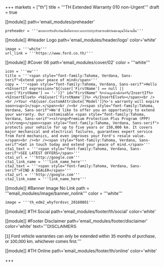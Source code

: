 +++
markets = ["th"]
title = '''TH Extended Warranty 010 non-Urgent'''
draft = true

[[module]]
path='email_modules/preheader'


	preheader = '''ขยายการรับประกันเพื่อยืดระยะเวลาการบำรุงรักษารถฟอร์ดของคุณให้นานขึ้น'''

[[module]] #Header Logo
path='email_modules/header/logo'
color='white'

	image = '''white'''
	url_link = '''https://www.ford.co.th/'''

[[module]] #Cover 06
path='email_modules/cover/02'
color = '''white'''

	icon = '''ew'''
	title = '''<span style="font-family:Tahoma, Verdana, Sans-serif">Extend your peace of mind</span>'''
	copy = '''<span style="font-family:Tahoma, Verdana, Sans-serif">Hello <%InsertIf expression="${(user['FirstName'] == null || user['FirstName'] == '-')}" id="FirstName" %>ท่านลูกค้าฟอร์ด<%/InsertIf%> <%InsertElse%> <%${user['FirstName']}%> <%/InsertElse%></span><br /><br />Your <%${user.CustomAttribute['Model']}%>'s warranty will expire soon<sup>1</sup>.</span><br /><br /><span style="font-family:Tahoma, Verdana, Sans-serif">We'd like to offer you an opportunity to extend your warranty. Our customisable <span style="font-family:Tahoma, Verdana, Sans-serif"><strong>Premium Protection Plus Program (PPP)</strong></span><span style="font-family:Tahoma, Verdana, Sans-serif"> protects your vehicle for up to five years or 150,000 km. It covers major mechanical and electrical failures, guarantees expert service from Ford mechanics, and even improves your Ford's resale value.</span><br /><br /><span style="font-family:Tahoma, Verdana, Sans-serif">Get in touch today and extend your peace of mind.</span>'''
	cta1_text = '''<span style="font-family:Tahoma, Verdana, Sans-serif">SEE LATEST OFFERS</span>'''
	cta1_url = '''http://google.com'''
	cta1_link_name = '''link_name_here'''
	cta2_text = '''<span style="font-family:Tahoma, Verdana, Sans-serif">FIND A DEALER</span>'''
	cta2_url = '''http://google.com'''
	cta2_link_name = '''link_name_here'''

[[module]] #Banner Image No Link
path = '''email_modules/image/banner_nolink'''
color = '''white'''

	image = '''th_edm2_whyfordsvc_20160801'''

[[module]] #TH Social
path='email_modules/footer/th/social'
color='white'

[[module]] #Footer Disclaimer
path='email_modules/footer/disclaimer'
color='white'
text='''<span style="font-family:Tahoma, Verdana, Sans-serif">DISCLAIMERS<br /><br />[1] Ford vehicle warranties can only be extended within 35 months of purchase, or 100,000 km, whichever comes first.</span>'''

[[module]] #TH Online
path='email_modules/footer/th/online'
color='white'

+++